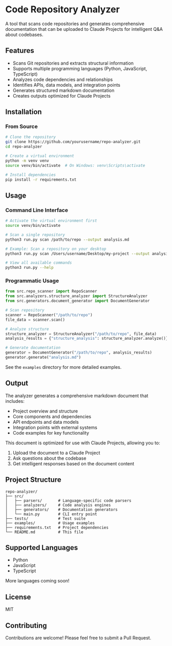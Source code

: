 # Code Repository Analyzer

A tool that scans code repositories and generates comprehensive documentation that can be uploaded to Claude Projects for intelligent Q&A about codebases.

## Features

- Scans Git repositories and extracts structural information
- Supports multiple programming languages (Python, JavaScript, TypeScript)
- Analyzes code dependencies and relationships
- Identifies APIs, data models, and integration points
- Generates structured markdown documentation
- Creates outputs optimized for Claude Projects

## Installation

### From Source

```bash
# Clone the repository
git clone https://github.com/yourusername/repo-analyzer.git
cd repo-analyzer

# Create a virtual environment
python -m venv venv
source venv/bin/activate  # On Windows: venv\Scripts\activate

# Install dependencies
pip install -r requirements.txt
```

## Usage

### Command Line Interface

```bash
# Activate the virtual environment first
source venv/bin/activate

# Scan a single repository
python3 run.py scan /path/to/repo --output analysis.md

# Example: Scan a repository on your desktop
python3 run.py scan /Users/username/Desktop/my-project --output analysis.md

# View all available commands
python3 run.py --help
```

### Programmatic Usage

```python
from src.repo_scanner import RepoScanner
from src.analyzers.structure_analyzer import StructureAnalyzer
from src.generators.document_generator import DocumentGenerator

# Scan repository
scanner = RepoScanner("/path/to/repo")
file_data = scanner.scan()

# Analyze structure
structure_analyzer = StructureAnalyzer("/path/to/repo", file_data)
analysis_results = {"structure_analysis": structure_analyzer.analyze()}

# Generate documentation
generator = DocumentGenerator("/path/to/repo", analysis_results)
generator.generate("analysis.md")
```

See the `examples` directory for more detailed examples.

## Output

The analyzer generates a comprehensive markdown document that includes:

- Project overview and structure
- Core components and dependencies
- API endpoints and data models
- Integration points with external systems
- Code examples for key functionality

This document is optimized for use with Claude Projects, allowing you to:

1. Upload the document to a Claude Project
2. Ask questions about the codebase
3. Get intelligent responses based on the document content

## Project Structure

```
repo-analyzer/
├── src/
│   ├── parsers/       # Language-specific code parsers
│   ├── analyzers/     # Code analysis engines
│   ├── generators/    # Documentation generators
│   └── main.py        # CLI entry point
├── tests/             # Test suite
├── examples/          # Usage examples
├── requirements.txt   # Project dependencies
└── README.md          # This file
```

## Supported Languages

- Python
- JavaScript
- TypeScript

More languages coming soon!

## License

MIT

## Contributing

Contributions are welcome! Please feel free to submit a Pull Request.